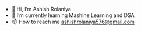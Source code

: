- 👋 Hi, I’m Ashish Rolaniya
- 🌱 I’m currently learning Mashine Learning and DSA
- 📫 How to reach me ashishrolaniya576@gmail.com

<!---
ashishrolaniya576/ashishrolaniya576 is a ✨ special ✨ repository because its `README.md` (this file) appears on your GitHub profile.
You can click the Preview link to take a look at your changes.
--->
